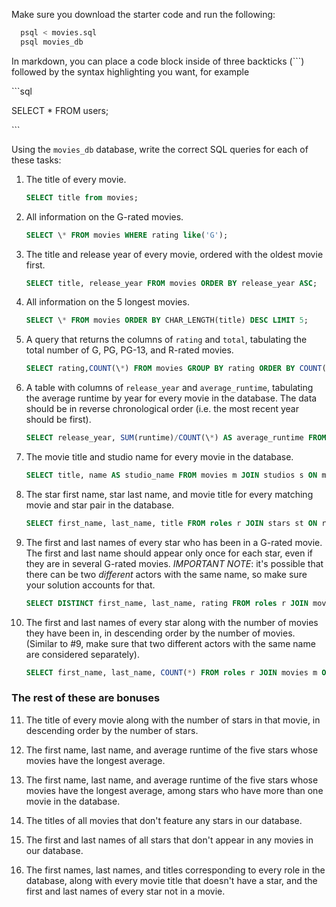 Make sure you download the starter code and run the following:

```sh
  psql < movies.sql
  psql movies_db
```

In markdown, you can place a code block inside of three backticks (```) followed by the syntax highlighting you want, for example

\```sql

SELECT \* FROM users;

\```

Using the `movies_db` database, write the correct SQL queries for each of these tasks:

1.  The title of every movie.
    ```sql
    SELECT title from movies;
    ```
2.  All information on the G-rated movies.
    ```sql
    SELECT \* FROM movies WHERE rating like('G');
    ```
3.  The title and release year of every movie, ordered with the
    oldest movie first.
    ```sql
    SELECT title, release_year FROM movies ORDER BY release_year ASC;
    ```
4.  All information on the 5 longest movies.
    ```sql
    SELECT \* FROM movies ORDER BY CHAR_LENGTH(title) DESC LIMIT 5;
    ```
5.  A query that returns the columns of `rating` and `total`, tabulating the
    total number of G, PG, PG-13, and R-rated movies.
    ```sql
    SELECT rating,COUNT(\*) FROM movies GROUP BY rating ORDER BY COUNT(rating);
    ```
6.  A table with columns of `release_year` and `average_runtime`,
    tabulating the average runtime by year for every movie in the database. The data should be in reverse chronological order (i.e. the most recent year should be first).
    ```sql
    SELECT release_year, SUM(runtime)/COUNT(\*) AS average_runtime FROM movies GROUP BY release_year ORDER BY release_year DESC;
    ```
7.  The movie title and studio name for every movie in the
    database.
    ```sql
    SELECT title, name AS studio_name FROM movies m JOIN studios s ON m.studio_id = s.id;
    ```
8.  The star first name, star last name, and movie title for every
    matching movie and star pair in the database.
    ```sql
    SELECT first_name, last_name, title FROM roles r JOIN stars st ON r.star_id = st.id JOIN movies m ON r.movie_id = m.id;
    ```
9.  The first and last names of every star who has been in a G-rated movie. The first and last name should appear only once for each star, even if they are in several G-rated movies. _IMPORTANT NOTE_: it's possible that there can be two _different_ actors with the same name, so make sure your solution accounts for that.
    ```sql
    SELECT DISTINCT first_name, last_name, rating FROM roles r JOIN movies m ON r.movie_id = m.id JOIN stars s ON r.star_id = s.id WHERE (rating='G');
    ```
10. The first and last names of every star along with the number
    of movies they have been in, in descending order by the number of movies. (Similar to #9, make sure
    that two different actors with the same name are considered separately).
    ```sql
    SELECT first_name, last_name, COUNT(*) FROM roles r JOIN movies m ON r.movie_id = m.id JOIN stars s ON r.star_id = s.id GROUP BY first_name, last_name ORDER BY COUNT(*) DESC;
    ```

### The rest of these are bonuses

11. The title of every movie along with the number of stars in
    that movie, in descending order by the number of stars.

12. The first name, last name, and average runtime of the five
    stars whose movies have the longest average.

13. The first name, last name, and average runtime of the five
    stars whose movies have the longest average, among stars who have more than one movie in the database.

14. The titles of all movies that don't feature any stars in our
    database.

15. The first and last names of all stars that don't appear in any movies in our database.

16. The first names, last names, and titles corresponding to every
    role in the database, along with every movie title that doesn't have a star, and the first and last names of every star not in a movie.
